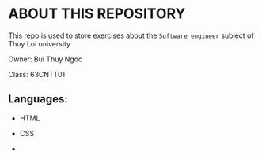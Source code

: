 # ABOUT THIS REPOSITORY

This repo is used to store exercises about the `Software engineer` subject of Thuy Loi university

Owner: Bui Thuy Ngoc

Class: 63CNTT01

## Languages: 

- HTML

- CSS

- 
